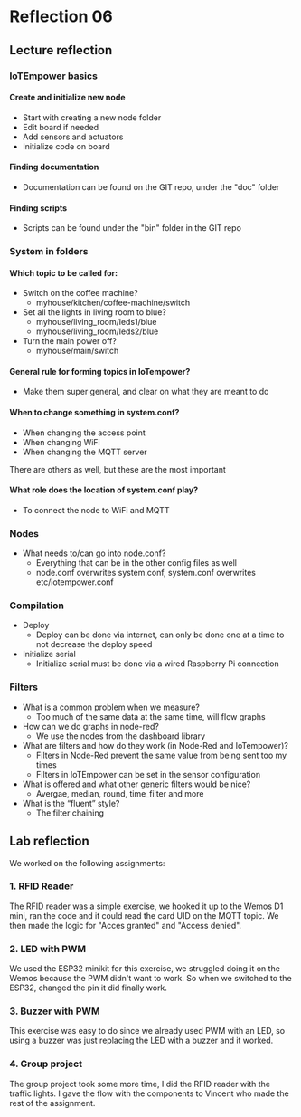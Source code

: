 # Reflection 06

## Lecture reflection

### IoTEmpower basics

#### Create and initialize new node
- Start with creating a new node folder
- Edit board if needed
- Add sensors and actuators
- Initialize code on board

#### Finding documentation
- Documentation can be found on the GIT repo, under the "doc" folder

#### Finding scripts
- Scripts can be found under the "bin" folder in the GIT repo

### System in folders

#### Which topic to be called for:
- Switch on the coffee machine?
    - myhouse/kitchen/coffee-machine/switch
- Set all the lights in living room to blue?
    - myhouse/living_room/leds1/blue
    - myhouse/living_room/leds2/blue
- Turn the main power off?
    - myhouse/main/switch

#### General rule for forming topics in IoTempower?
- Make them super general, and clear on what they are meant to do 

#### When to change something in system.conf?
- When changing the access point
- When changing WiFi
- When changing the MQTT server

There are others as well, but these are the most important

#### What role does the location of system.conf play?
- To connect the node to WiFi and MQTT

### Nodes
- What needs to/can go into node.conf?
    - Everything that can be in the other config files as well
    - node.conf overwrites system.conf, system.conf overwrites etc/iotempower.conf

### Compilation
- Deploy
    - Deploy can be done via internet, can only be done one at a time to not decrease the deploy speed
- Initialize serial
    - Initialize serial must be done via a wired Raspberry Pi connection

### Filters

- What is a common problem when we measure?
    - Too much of the same data at the same time, will flow graphs 
- How can we do graphs in node-red?
    - We use the nodes from the dashboard library
- What are filters and how do they work (in Node-Red and IoTempower)?
    - Filters in Node-Red prevent the same value from being sent too my times
    - Filters in IoTEmpower can be set in the sensor configuration
- What is offered and what other generic filters would be nice?
    - Avergae, median, round, time_filter and more
- What is the “fluent” style?
    - The filter chaining 

## Lab reflection
We worked on the following assignments:

### 1. RFID Reader

The RFID reader was a simple exercise, we hooked it up to the Wemos D1 mini, ran the code and it could read the card UID on the MQTT topic. We then made the logic for "Acces granted" and "Access denied".

### 2. LED with PWM

We used the ESP32 minikit for this exercise, we struggled doing it on the Wemos because the PWM didn't want to work. So when we switched to the ESP32, changed the pin it did finally work.

### 3. Buzzer with PWM

This exercise was easy to do since we already used PWM with an LED, so using a buzzer was just replacing the LED with a buzzer and it worked.

###  4. Group project

The group project took some more time, I did the RFID reader with the traffic lights. I gave the flow with the components to Vincent who made the rest of the assignment.


